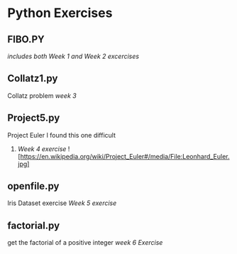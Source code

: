 # Python Exercises
## FIBO.PY
_includes both Week 1 and Week 2 excercises_

## Collatz1.py ##
Collatz problem _week 3_

## Project5.py ##
Project Euler I found this one difficult
1. _Week 4 exercise_
![https://en.wikipedia.org/wiki/Project_Euler#/media/File:Leonhard_Euler.jpg]

## openfile.py
Iris Dataset exercise 
_Week 5 exercise_

## factorial.py ##
get the factorial of a positive integer 
_week 6 Exercise_





